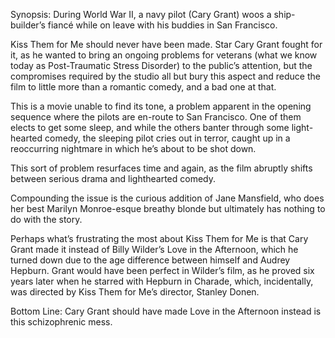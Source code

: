 Synopsis: During World War II, a navy pilot (Cary Grant) woos a ship-builder’s fiancé while on leave with his buddies in San Francisco.

Kiss Them for Me should never have been made.  Star Cary Grant fought for it, as he wanted to bring an ongoing problems for veterans (what we know today as Post-Traumatic Stress Disorder) to the public’s attention, but the compromises required by the studio all but bury this aspect and reduce the film to little more than a romantic comedy, and a bad one at that.

This is a movie unable to find its tone, a problem apparent in the opening sequence where the pilots are en-route to San Francisco.  One of them elects to get some sleep, and while the others banter through some light-hearted comedy, the sleeping pilot cries out in terror, caught up in a reoccurring nightmare in which he’s about to be shot down. 

This sort of problem resurfaces time and again, as the film abruptly shifts between serious drama and lighthearted comedy. 

Compounding the issue is the curious addition of Jane Mansfield, who does her best Marilyn Monroe-esque breathy blonde but ultimately has nothing to do with the story.

Perhaps what’s frustrating the most about Kiss Them for Me is that Cary Grant made it instead of Billy Wilder’s Love in the Afternoon, which he turned down due to the age difference between himself and Audrey Hepburn.  Grant would have been perfect in Wilder’s film, as he proved six years later when he starred with Hepburn in Charade, which, incidentally, was directed by Kiss Them for Me’s director, Stanley Donen.

Bottom Line: Cary Grant should have made Love in the Afternoon instead is this schizophrenic mess. 